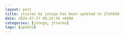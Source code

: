 ```yaml
---
layout: post
title: jtsarms by jotego has been updated to 27e5bb9
date: 2024-07-27 09:25:56 +0000
categories: [jotego, jtsarms]
tags: [update]
---
```


